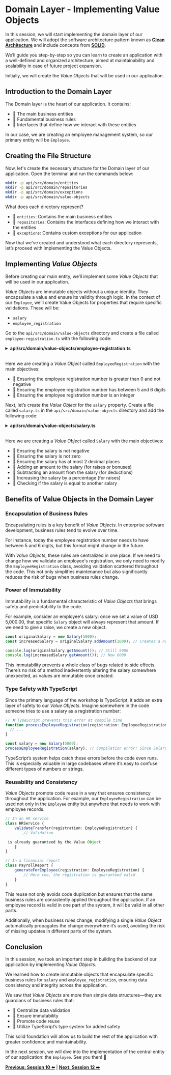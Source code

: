 # Domain Layer - Implementing Value Objects

In this session, we will start implementing the domain layer of our application. We will adopt the software architecture pattern known as **[Clean Architecture](https://blog.cleancoder.com/uncle-bob/2011/11/22/Clean-Architecture.html)** and include concepts from **[SOLID](https://en.wikipedia.org/wiki/SOLID)**.

We’ll guide you step-by-step so you can learn to create an application with a well-defined and organized architecture, aimed at maintainability and scalability in case of future project expansion.

Initially, we will create the _Value Objects_ that will be used in our application.

## Introduction to the Domain Layer

The Domain layer is the heart of our application. It contains:

- 🔹 The main business entities
- 🔹 Fundamental business rules
- 🔹 Interfaces that define how we interact with these entities

In our case, we are creating an employee management system, so our primary entity will be `Employee`.

## Creating the File Structure

Now, let's create the necessary structure for the Domain layer of our application. Open the terminal and run the commands below:

```bash
mkdir -p api/src/domain/entities
mkdir -p api/src/domain/repositories
mkdir -p api/src/domain/exceptions
mkdir -p api/src/domain/value-objects
```

What does each directory represent?

- 📂 `entities`: Contains the main business entities
- 📂 `repositories`: Contains the interfaces defining how we interact with the entities
- 📂 `exceptions`: Contains custom exceptions for our application

Now that we've created and understood what each directory represents, let’s proceed with implementing the Value Objects.

## Implementing _Value Objects_

Before creating our main entity, we’ll implement some _Value Objects_ that will be used in our application.

_Value Objects_ are immutable objects without a unique identity. They encapsulate a value and ensure its validity through logic. In the context of our `Employee`, we’ll create Value Objects for properties that require specific validations. These will be:

- `salary`
- `employee_registration`

Go to the `api/src/domain/value-objects` directory and create a file called `employee-registration.ts` with the following code:

<details><summary><b>api/src/domain/value-objects/employee-registration.ts</b></summary>

```typescript
export default class EmployeeRegistration {
  private readonly registrationNumber: number;

  constructor(registrationNumber: number) {
    this.validateRegistrationNumber(registrationNumber);
    this.registrationNumber = registrationNumber;
  }

  private validateRegistrationNumber(registrationNumber: number): void {
    // Ensure the employee registration number is greater than 0 and not negative
    if (registrationNumber <= 0) {
      throw new Error('Employee registration must be greater than 0 and not negative');
    }

    // Convert to string to verify the length of the registration number
    const registrationNumberString = registrationNumber.toString();

    // Ensure it has between 5 and 6 digits (based on the FrontEnd format)
    if (registrationNumberString.length < 5 || registrationNumberString.length > 6) {
      throw new Error('Employee registration must be between 5 and 6 digits');
    }

    // Ensure the employee registration number is an integer
    if (!Number.isInteger(registrationNumber)) {
      throw new Error('Employee registration must be an integer number');
    }
  }

  public getValue(): number {
    return this.registrationNumber;
  }

  public isEqualTo(otherRegistration: EmployeeRegistration): boolean {
    return this.registrationNumber === otherRegistration.getValue();
  }

  // Serialize the object to a number
  public toJSON(): number {
    return this.registrationNumber;
  }
}
```

</details>
<br/>

Here we are creating a _Value Object_ called `EmployeeRegistration` with the main objectives:

- 🔹 Ensuring the employee registration number is greater than 0 and not negative
- 🔹 Ensuring the employee registration number has between 5 and 6 digits
- 🔹 Ensuring the employee registration number is an integer

Next, let’s create the _Value Object_ for the `salary` property. Create a file called `salary.ts` in the `api/src/domain/value-objects` directory and add the following code:

<details><summary><b>api/src/domain/value-objects/salary.ts</b></summary>

```typescript
export default class Salary {
  private readonly amount: number;

  constructor(amount: number) {
    this.validateAmount(amount);
    this.amount = amount;
  }

  private validateAmount(amount: number): void {
    // Ensure the salary is not negative
    if (amount < 0) {
      throw new Error('Salary cannot be negative');
    }

    // Ensure the salary is not zero
    if (amount === 0) {
      throw new Error('Salary cannot be zero');
    }

    // Ensure the salary has at most 2 decimal places
    const decimalPlaces = amount.toString().split('.')[1]?.length || 0;
    if (decimalPlaces > 2) {
      throw new Error('Salary must have a maximum of 2 decimal places');
    }
  }

  private validateAdjustment(adjustment: number): void {
    if (adjustment < 0) {
      throw new Error('Adjustment must be greater than zero');
    }

    const decimalPlaces = adjustment.toString().split('.')[1]?.length || 0;
    if (decimalPlaces > 2) {
      throw new Error('Adjustment must have a maximum of 2 decimal places');
    }
  }

  public getAmount(): number {
    return this.amount;
  }

  public addAmount(adjustment: number): Salary {
    this.validateAmount(adjustment);
    return new Salary(this.amount + adjustment);
  }

  public subtractAmount(adjustment: number): Salary {
    this.validateAdjustment(adjustment);
    const newAmount = this.amount - adjustment;

    if (newAmount < 0) {
      throw new Error('Salary cannot be negative');
    }

    return new Salary(newAmount);
  }

  public increaseByPercentage(percentage: number): Salary {
    if (percentage <= 0) {
      throw new Error('Percentage must be greater than zero');
    }

    if (percentage > 100) {
      throw new Error('Percentage cannot be greater than 100');
    }

    const increaseAmount = this.amount * (percentage / 100);
    return new Salary(this.amount + increaseAmount);
  }

  public toJSON(): number {
    return this.amount;
  }

  public isEqualTo(otherSalary: Salary): boolean {
    return this.amount === otherSalary.getAmount();
  }
}
```

</details>
<br/>

Here we are creating a _Value Object_ called `Salary` with the main objectives:

- 🔹 Ensuring the salary is not negative
- 🔹 Ensuring the salary is not zero
- 🔹 Ensuring the salary has at most 2 decimal places
- 🔹 Adding an amount to the salary (for raises or bonuses)
- 🔹 Subtracting an amount from the salary (for deductions)
- 🔹 Increasing the salary by a percentage (for raises)
- 🔹 Checking if the salary is equal to another salary

## Benefits of Value Objects in the Domain Layer

### Encapsulation of Business Rules

Encapsulating rules is a key benefit of _Value Objects_. In enterprise software development, business rules tend to evolve over time.

For instance, today the employee registration number needs to have between 5 and 6 digits, but this format might change in the future.

With _Value Objects_, these rules are centralized in one place. If we need to change how we validate an employee's registration, we only need to modify the `EmployeeRegistration` class, avoiding validation scattered throughout the code. This not only simplifies maintenance but also significantly reduces the risk of bugs when business rules change.

### Power of Immutability

Immutability is a fundamental characteristic of _Value Objects_ that brings safety and predictability to the code.

For example, consider an employee's salary: once we set a value of USD 5,000.00, that specific `Salary` object will always represent that amount. If we need to give a raise, we create a new object.

```typescript
const originalSalary = new Salary(5000);
const increasedSalary = originalSalary.addAmount(1000); // Creates a new object

console.log(originalSalary.getAmount()); // Still 5000
console.log(increasedSalary.getAmount()); // Now 6000
```

This immutability prevents a whole class of bugs related to side effects. There’s no risk of a method inadvertently altering the salary somewhere unexpected, as values are immutable once created.

### Type Safety with TypeScript

Since the primary language of the workshop is TypeScript, it adds an extra layer of safety to our _Value Objects_. Imagine somewhere in the code someone tries to use a salary as a registration number:

```typescript
// ❌ TypeScript prevents this error at compile time
function processEmployeeRegistration(registration: EmployeeRegistration) {
  // ...
}

const salary = new Salary(5000);
processEmployeeRegistration(salary); // Compilation error! Since Salary is not an EmployeeRegistration
```

TypeScript’s system helps catch these errors before the code even runs. This is especially valuable in large codebases where it’s easy to confuse different types of numbers or strings.

### Reusability and Consistency

_Value Objects_ promote code reuse in a way that ensures consistency throughout the application. For example, our `EmployeeRegistration` can be used not only in the `Employee` entity but anywhere that needs to work with employee records.

```typescript
// In an HR service
class HRService {
    validateTransfer(registration: EmployeeRegistration) {
        // Validation

 is already guaranteed by the Value Object
    }
}

// In a financial report
class PayrollReport {
    generateForEmployee(registration: EmployeeRegistration) {
        // Here too, the registration is guaranteed valid
    }
}
```

This reuse not only avoids code duplication but ensures that the same business rules are consistently applied throughout the application. If an employee record is valid in one part of the system, it will be valid in all other parts.

Additionally, when business rules change, modifying a single _Value Object_ automatically propagates the change everywhere it’s used, avoiding the risk of missing updates in different parts of the system.

## Conclusion

In this session, we took an important step in building the backend of our application by implementing _Value Objects_.

We learned how to create immutable objects that encapsulate specific business rules for `salary` and `employee_registration`, ensuring data consistency and integrity across the application.

We saw that _Value Objects_ are more than simple data structures—they are guardians of business rules that:

- 🔹 Centralize data validation
- 🔹 Ensure immutability
- 🔹 Promote code reuse
- 🔹 Utilize TypeScript’s type system for added safety

This solid foundation will allow us to build the rest of the application with greater confidence and maintainability.

In the next session, we will dive into the implementation of the central entity of our application: the `Employee`. See you then! 🚀

**[Previous: Session 10 ⬅️](10-session.md)** | **[Next: Session 12 ➡️](12-session.md)**